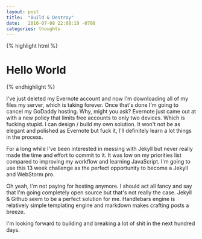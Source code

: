 ```yaml
---
layout: post
title:  "Build & Destroy"
date:   2016-07-08 22:08:19 -0700
categories: thoughts
---
```


{% highlight html %}
<div class="awesome">
    <h1>Hello World</h1>
</div>
{% endhighlight %}

I've just deleted my Evernote account and now I'm downloading all of my files my server, which is taking forever. Once that's done I'm going to cancel my GoDaddy hosting. Why, might you ask? Evernote just came out at with a new policy that limits free accounts to only two devices. Which is fucking stupid. I can design / build my own solution. It won't not be as elegant and polished as Evernote but fuck it, I'll definitely learn a lot things in the process.  

For a long while I've been interested in messing with Jekyll but never really made the time and effort to commit to it. It was low on my priorities list compared to improving my workflow and learning JavaScript. I'm going to use this 13 week challenge as the perfect opportunity to become a Jekyll and  WebStorm pro.  

Oh yeah, I'm not paying for hosting anymore. I should act all fancy and say that I'm going completely open source but that's not really the case. Jekyll & Github seem to be a perfect solution for me. Handlebars engine is relatively simple templating engine and markdown makes crafting posts a breeze. 

I'm looking forward to building and breaking a lot of shit in the next hundred days. 